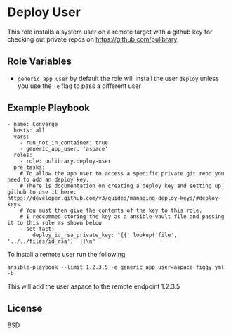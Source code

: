 Deploy User
===========

This role installs a system user on a remote target with a github key for checking out private repos on https://github.com/pulibrary.

Role Variables
--------------

- `generic_app_user` by default the role will install the user `deploy` unless you
use the `-e` flag to pass a different user

Example Playbook
----------------

```
- name: Converge
  hosts: all
  vars:
    - run_not_in_container: true
    - generic_app_user: 'aspace'
  roles:
    - role: pulibrary.deploy-user
  pre_tasks:
    # To allow the app user to access a specific private git repo you need to add an deploy key.
    # There is documentation on creating a deploy key and setting up github to use it here: https://developer.github.com/v3/guides/managing-deploy-keys/#deploy-keys
    # You must then give the contents of the key to this role.
    # I reccommed storing the key as a ansible-vault file and passing it to this role as shown below
    - set_fact:
        deploy_id_rsa_private_key: "{{  lookup('file', '../../files/id_rsa')  }}\n"
```

To install a remote user run the following

```
ansible-playbook --limit 1.2.3.5 -e generic_app_user=aspace figgy.yml -b
```

This will add the user aspace to the remote endpoint 1.2.3.5

License
-------

BSD
